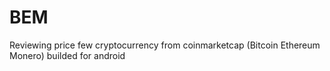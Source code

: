 # BEM
Reviewing price few cryptocurrency from coinmarketcap (Bitcoin Ethereum Monero)
builded for android
